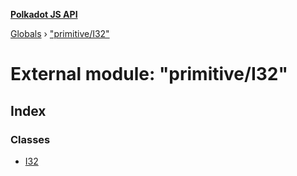 **[Polkadot JS API](../README.md)**

[Globals](../globals.md) › ["primitive/I32"](_primitive_i32_.md)

# External module: "primitive/I32"

## Index

### Classes

* [I32](../classes/_primitive_i32_.i32.md)